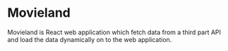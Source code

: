 # Movieland
Movieland is React web application which fetch data from a third part API and load the data dynamically on to the web application.
